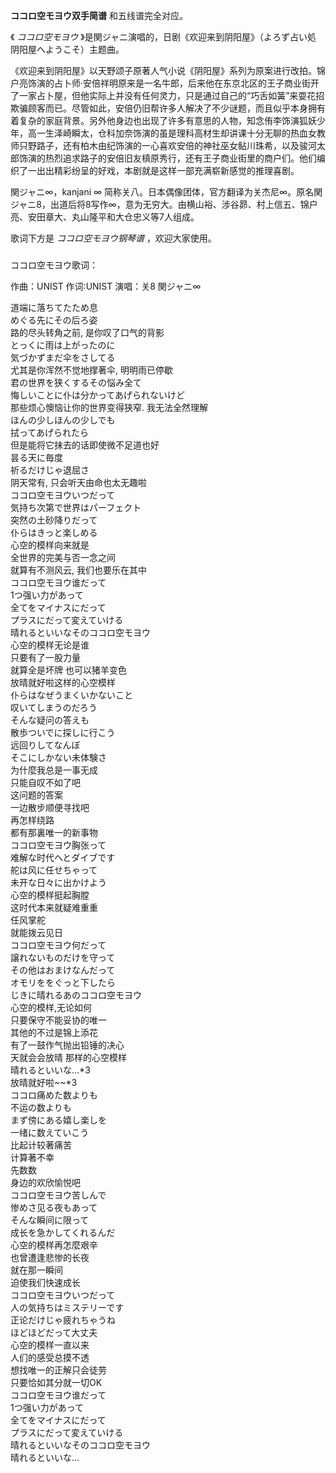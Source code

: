 

**ココロ空モヨウ双手简谱** 和五线谱完全对应。

《 _ココロ空モヨウ_ 》是関ジャニ演唱的，日剧《欢迎来到阴阳屋》（よろず占い処 阴阳屋へようこそ）主题曲。

《欢迎来到阴阳屋》以天野颂子原著人气小说《阴阳屋》系列为原案进行改拍。锦户亮饰演的占卜师·安倍祥明原来是一名牛郎，后来他在东京北区的王子商业街开了一家占卜屋，但他实际上并没有任何灵力，只是通过自己的“巧舌如簧”来耍花招欺骗顾客而已。尽管如此，安倍仍旧帮许多人解决了不少谜题，而且似乎本身拥有着复杂的家庭背景。另外他身边也出现了许多有意思的人物，知念侑李饰演狐妖少年，高一生泽崎瞬太，仓科加奈饰演的虽是理科高材生却讲课十分无聊的热血女教师只野路子，还有柏木由纪饰演的一心喜欢安倍的神社巫女鲇川珠希，以及骏河太郎饰演的热烈追求路子的安倍旧友槙原秀行，还有王子商业街里的商户们。他们编织了一出出精彩纷呈的好戏，本剧就是这样一部充满崭新感觉的推理喜剧。

  
関ジャニ∞，kanjani ∞
简称关八。日本偶像团体，官方翻译为关杰尼∞。原名関ジャニ8，出道后将8写作∞，意为无穷大。由横山裕、涉谷昴、村上信五、锦户亮、安田章大、丸山隆平和大仓忠义等7人组成。

  
歌词下方是 _ココロ空モヨウ钢琴谱_ ，欢迎大家使用。

###  
ココロ空モヨウ歌词：

  
作曲：UNIST 作词∶UNIST 演唱：关8 関ジャニ∞  
  
  
道端に落ちてたため息  
めぐる先にその后ろ姿  
路的尽头转角之前, 是你叹了口气的背影  
とっくに雨は上がったのに  
気づかずまだ伞をさしてる  
尤其是你浑然不觉地撑著伞, 明明雨已停歇  
君の世界を狭くするその悩み全て  
悔しいことに仆は分かってあげられないけど  
那些烦心懊恼让你的世界变得狭窄. 我无法全然理解  
ほんの少しほんの少しでも  
拭ってあげられたら  
但是能将它抹去的话即使微不足道也好  
昙る天に毎度  
祈るだけじゃ退屈さ  
阴天常有, 只会听天由命也太无趣啦  
ココロ空モヨウいつだって  
気持ち次第で世界はパーフェクト  
突然の土砂降りだって  
仆らはきっと楽しめる  
心空的模样向来就是  
全世界的完美与否一念之间  
就算有不测风云, 我们也要乐在其中  
ココロ空モヨウ谁だって  
1つ强い力があって  
全てをマイナスにだって  
プラスにだって変えていける  
晴れるといいなそのココロ空モヨウ  
心空的模样无论是谁  
只要有了一股力量  
就算全是坏牌 也可以猪羊变色  
放晴就好啦这样的心空模样  
仆らはなぜうまくいかないこと  
叹いてしまうのだろう  
そんな疑问の答えも  
散歩ついでに探しに行こう  
远回りしてなんぼ  
そこにしかない未体験さ  
为什麼我总是一事无成  
只能自叹不如了吧  
这问题的答案  
一边散步顺便寻找吧  
再怎样绕路  
都有那裏唯一的新事物  
ココロ空モヨウ胸张って  
难解な时代へとダイブです  
舵は风に任せちゃって  
未开な日々に出かけよう  
心空的模样挺起胸膛  
这时代本来就疑难重重  
任风掌舵  
就能拨云见日  
ココロ空モヨウ何だって  
譲れないものだけを守って  
その他はおまけなんだって  
オモリををぐっと下したら  
じきに晴れるあのココロ空モヨウ  
心空的模样,无论如何  
只要保守不能妥协的唯一  
其他的不过是锦上添花  
有了一鼓作气抛出铅锤的决心  
天就会会放晴 那样的心空模样  
晴れるといいな…*3  
放晴就好啦~~*3  
ココロ痛めた数よりも  
不运の数よりも  
まず傍にある嬉し楽しを  
一绪に数えていこう  
比起计较著痛苦  
计算著不幸  
先数数  
身边的欢欣愉悦吧  
ココロ空モヨウ苦しんで  
惨めさ见る夜もあって  
そんな瞬间に限って  
成长を急かしてくれるんだ  
心空的模样再怎麼艰辛  
也曾遭逢悲惨的长夜  
就在那一瞬间  
迫使我们快速成长  
ココロ空モヨウいつだって  
人の気持ちはミステリーです  
正论だけじゃ疲れちゃうね  
ほどほどだって大丈夫  
心空的模样一直以来  
人们的感受总摸不透  
想找唯一的正解只会徒劳  
只要恰如其分就一切OK  
ココロ空モヨウ谁だって  
1つ强い力があって  
全てをマイナスにだって  
プラスにだって変えていける  
晴れるといいなそのココロ空モヨウ  
晴れるといいな…  

